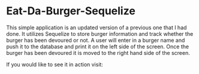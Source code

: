 # Eat-Da-Burger-Sequelize

This simple application is an updated version of a previous one that I had done. It utilizes Sequelize to store burger information and track whether the burger has been devoured or not.
A user will enter in a burger name and push it to the database and print it on the left side of the screen. Once the burger has been devoured it is moved to the right hand side of the screen.

If you would like to see it in action visit:
